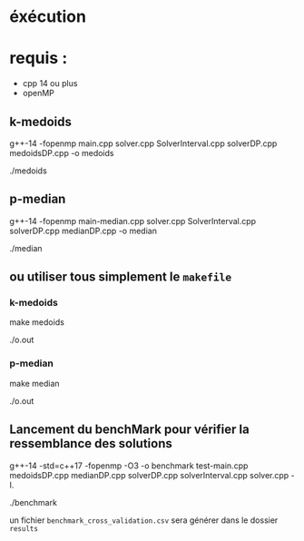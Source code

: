 # éxécution

# requis : 
- cpp 14 ou plus
- openMP

## k-medoids
g++-14 -fopenmp main.cpp solver.cpp SolverInterval.cpp solverDP.cpp medoidsDP.cpp -o medoids

./medoids

## p-median
g++-14 -fopenmp main-median.cpp solver.cpp SolverInterval.cpp solverDP.cpp medianDP.cpp -o median

./median


## ou utiliser tous simplement le `makefile`
### k-medoids
make medoids 

./o.out

### p-median
make median

./o.out

## Lancement du benchMark pour vérifier la ressemblance des solutions
g++-14 -std=c++17 -fopenmp -O3 -o benchmark test-main.cpp medoidsDP.cpp medianDP.cpp solverDP.cpp solverInterval.cpp solver.cpp -I.

./benchmark

un fichier `benchmark_cross_validation.csv` sera générer dans le dossier `results`